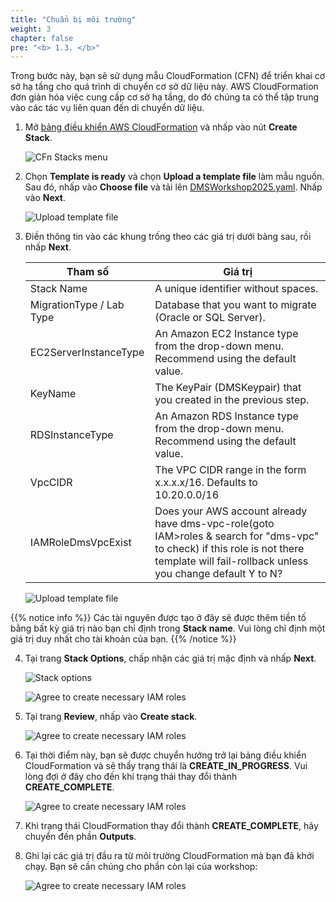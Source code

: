 ```yaml
---
title: "Chuẩn bị môi trường"
weight: 3
chapter: false
pre: "<b> 1.3. </b>"
---
```


Trong bước này, bạn sẽ sử dụng mẫu CloudFormation (CFN) để triển khai cơ sở hạ tầng cho quá trình di chuyển cơ sở dữ liệu này. AWS CloudFormation đơn giản hóa việc cung cấp cơ sở hạ tầng, do đó chúng ta có thể tập trung vào các tác vụ liên quan đến di chuyển dữ liệu.

1. Mở [bảng điều khiển AWS CloudFormation](https://console.aws.amazon.com/cloudformation/) và nhấp vào nút **Create Stack**.

    ![CFn Stacks menu](/images/1/3/0001.png?width=60pc)

1. Chọn **Template is ready** và chọn **Upload a template file** làm mẫu nguồn. Sau đó, nhấp vào **Choose file** và tải lên [DMSWorkshop2025.yaml](/workloads/DMSWorkshop2025.yaml). Nhấp vào **Next**.

    ![Upload template file](/images/1/3/0002.png?width=60pc)

1. Điền thông tin vào các khung trống theo các giá trị dưới bảng sau, rồi nhấp **Next**.

    |  Tham số	 |  Giá trị	 |
    ---------------------|----------------------------------|
    |  Stack Name	 |  A unique identifier without spaces.	 |
    |  MigrationType / Lab Type	 |  Database that you want to migrate (Oracle or SQL Server).	 |
    |  EC2ServerInstanceType	 |  An Amazon EC2 Instance type from the drop-down menu. Recommend using the default value.	 |
    |  KeyName	 |  The KeyPair (DMSKeypair) that you created in the previous step.	 |
    |  RDSInstanceType	 |  An Amazon RDS Instance type from the drop-down menu. Recommend using the default value.	 |
    |  VpcCIDR	 |  The VPC CIDR range in the form x.x.x.x/16. Defaults to 10.20.0.0/16	 |
    |  IAMRoleDmsVpcExist	 |  Does your AWS account already have dms-vpc-role(goto IAM>roles & search for "dms-vpc" to check) if this role is not there template will fail-rollback unless you change default Y to N?	 |

    ![Upload template file](/images/1/3/0003.png?width=60pc)

{{% notice info %}}
Các tài nguyên được tạo ở đây sẽ được thêm tiền tố bằng bất kỳ giá trị nào bạn chỉ định trong **Stack name**. Vui lòng chỉ định một giá trị duy nhất cho tài khoản của bạn.
{{% /notice %}}

4. Tại trang **Stack Options**, chấp nhận các giá trị mặc định và nhấp **Next**.

    ![Stack options](/images/1/3/0004.png?width=60pc)

    ![Agree to create necessary IAM roles](/images/1/3/0005.png?width=50pc)

1. Tại trang **Review**, nhấp vào **Create stack**.

    ![Agree to create necessary IAM roles](/images/1/3/0006.png?width=90pc)

1. Tại thời điểm này, bạn sẽ được chuyển hướng trở lại bảng điều khiển CloudFormation và sẽ thấy trạng thái là **CREATE_IN_PROGRESS**. Vui lòng đợi ở đây cho đến khi trạng thái thay đổi thành **CREATE_COMPLETE**.

    ![Agree to create necessary IAM roles](/images/1/3/0007.png?width=90pc)

1. Khi trạng thái CloudFormation thay đổi thành **CREATE_COMPLETE**, hãy chuyển đến phần **Outputs**.

1. Ghi lại các giá trị đầu ra từ môi trường CloudFormation mà bạn đã khởi chạy. Bạn sẽ cần chúng cho phần còn lại của workshop:

    ![Agree to create necessary IAM roles](/images/1/3/0008.png?width=90pc)